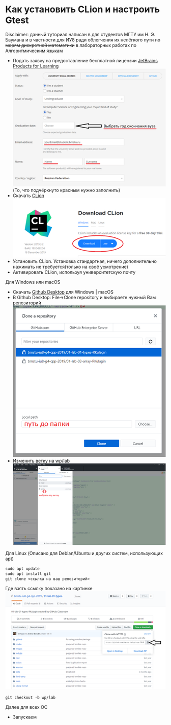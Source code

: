 # Как установить CLion и настроить Gtest

Disclaimer: данный туториал написан в для студентов МГТУ им Н. Э. Баумана и в частности для ИУ8 ради облегчения их нелёгкого пути ~~по морям дискретной математики~~ в лабораторных работах по Алгоритмическим языкам

* Подать заявку на предоставление бесплатной лицензии [JetBrains Products for Learning](https://www.jetbrains.com/shop/eform/students)
![Скриншот с сайта подачи заявки](https://github.com/RKulagin/Clion-GTest/blob/inWork/img/studentsLicence.png)
(То, что подчёркнуто красным нужно заполнить)
* Скачать [CLion](https://www.jetbrains.com/clion/)
![Скриншот с сайта загрузки](https://github.com/RKulagin/Clion-GTest/blob/inWork/img/downloadCLion.png)
* Установить CLion. 
Установка стандартная, ничего дополнительно нажимать не требуется(только на своё усмотрение)
* Активировать CLion, используя университетскую почту


Для Windows или macOS
* Скачать [Github Desktop](https://desktop.github.com/) для Windows | macOS
* В Github Desktop: File->Clone repository и выбираете нужный Вам репозиторий
![Clone repository](https://github.com/RKulagin/Clion-GTest/blob/inWork/img/cloneRepo.png)
* Изменить ветку на wp/lab
![Change branch](https://github.com/RKulagin/Clion-GTest/blob/inWork/img/branch.png)


Для Linux (Описано для Debian/Ubuntu и других систем, использующих apt)
```shell script
sudo apt update
sudo apt install git
git clone <ссылка на ваш репозиторий>
```
Где взять ссылку показано на картинке
![Copy link](https://github.com/RKulagin/Clion-GTest/blob/inWork/img/copyLink.png)
```shell script
git checkout -b wp/lab
```

Далее для всех ОС

* Запускаем 